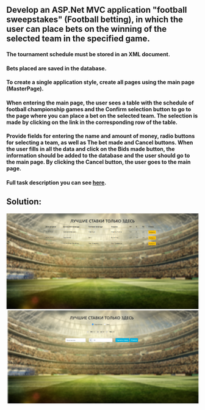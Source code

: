 ## Develop an ASP.Net MVC application "football sweepstakes" (Football betting), in which the user can place bets on the winning of the selected team in the specified game.
#### The tournament schedule must be stored in an XML document.
#### Bets placed are saved in the database. 
#### To create a single application style, create all pages using the main page (MasterPage).
#### When entering the main page, the user sees a table with the schedule of football championship games and the Confirm selection button to go to the page where you can place a bet on the selected team. The selection is made by clicking on the link in the corresponding row of the table.
#### Provide fields for entering the name and amount of money, radio buttons for selecting a team, as well as The bet made and Cancel buttons. When the user fills in all the data and click on the Bids made button, the information should be added to the database and the user should go to the main page. By clicking the Cancel button, the user goes to the main page.
#### Full task description you can see [here](ASP_NET_MVC_HW_1.pdf).
## Solution:
![Image alt](ASP_NET_MVC_HW_1_main_page.png)
![Image alt](ASP_NET_MVC_HW_1_second_page.png)
